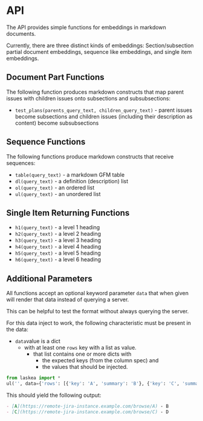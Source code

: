 # API

The API provides simple functions for embeddings in markdown documents.

Currently, there are three distinct kinds of embeddings: Section/subsection partial document embeddings, sequence like embeddings, and single item embeddings.

## Document Part Functions

The following function produces markdown constructs that map parent issues with children issues onto subsections and subsubsections:

* `test_plans(parents_query_text, children_query_text)` - parent issues become subsections and children issues (including their description as content) become subsubsections

## Sequence Functions

The following functions produce markdown constructs that receive sequences:

* `table(query_text)` - a markdown GFM table
* `dl(query_text)` - a definition (description) list
* `ol(query_text)` - an ordered list
* `ul(query_text)` - an unordered list

## Single Item Returning Functions

* `h1(query_text)` - a level 1 heading
* `h2(query_text)` - a level 2 heading
* `h3(query_text)` - a level 3 heading
* `h4(query_text)` - a level 4 heading
* `h5(query_text)` - a level 5 heading
* `h6(query_text)` - a level 6 heading

## Additional Parameters

All functions accept an optional keyword parameter `data` that when given will render that data instead of querying a server.

This can be helpful to test the format without always querying the server.

For this data inject to work, the following characteristic must be present in the data:

* `data`value is a dict
    * with at least one `rows` key with a list as value.
        * that list contains one or more dicts with 
            * the expected keys (from the column spec) and
            * the values that should be injected.

```python
from laskea import *
ul('', data={'rows': [{'key': 'A', 'summary': 'B'}, {'key': 'C', 'summary': 'D'}]})
```

This should yield the following output:

```markdown
- [A](https://remote-jira-instance.example.com/browse/A) - B
- [C](https://remote-jira-instance.example.com/browse/C) - D

```
